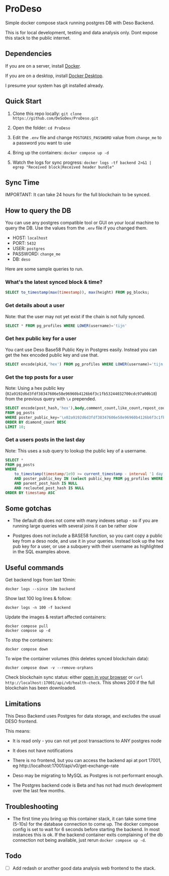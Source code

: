 # ProDeso

Simple docker compose stack running postgres DB with Deso Backend.

This is for local development, testing and data analysis only. Dont expose this stack to the public internet.

## Dependencies

If you are on a server, install [Docker](https://docs.docker.com/engine/install/).

If you are on a desktop, install [Docker Desktop](https://www.docker.com/products/docker-desktop).

I presume your system has git installed already.

## Quick Start

1. Clone this repo locally: 
`git clone https://github.com/DeSoDev/ProDeso.git`

2. Open the folder:
`cd ProDeso`

3. Edit the `.env` file and change `POSTGRES_PASSWORD` value from `change_me` to a password you want to use

4. Bring up the containers:
`docker compose up -d`

5. Watch the logs for sync progress: `docker logs -tf backend 2>&1 | egrep "Received block|Received header bundle"`

## Sync Time

IMPORTANT: It can take 24 hours for the full blockchain to be synced.

## How to query the DB

You can use any postgres compatible tool or GUI on your local machine to query the DB. Use the values from the `.env` file if you changed them.

* HOST: `localhost`
* PORT: `5432`
* USER: `postgres`
* PASSWORD: `change_me`
* DB: `deso`

Here are some sample queries to run.

### What's the latest synced block & time?

```sql
SELECT to_timestamp(max(timestamp)), max(height) FROM pg_blocks;
```

### Get details about a user

Note: that the user may not yet exist if the chain is not fully synced.

```sql
SELECT * FROM pg_profiles WHERE LOWER(username)='tijn'
```

### Get hex public key for a user

You cant use Deso Base58 Public Key in Postgres easily. Instead you can get the hex encoded public key and use that.

```sql
SELECT encode(pkid,'hex') FROM pg_profiles WHERE LOWER(username)='tijn';

```

### Get the top posts for a user

Note: Using a hex public key (`02a9192d6d3fdf38347606e58e96960b4126b6f3c1fb53244032700cdc97a00b18`) from the previous query with `\x` prepended.

```sql
SELECT encode(post_hash,'hex'),body,comment_count,like_count,repost_count,quote_repost_count,diamond_count
FROM pg_posts 
WHERE poster_public_key='\x02a9192d6d3fdf38347606e58e96960b4126b6f3c1fb53244032700cdc97a00b18'
ORDER BY diamond_count DESC 
LIMIT 10;
```

### Get a users posts in the last day

Note: This uses a sub query to lookup the public key of a username.

```sql
SELECT * 
FROM pg_posts 
WHERE 
	to_timestamp(timestamp/1e9) >= current_timestamp - interval '1 day'
    AND poster_public_key IN (select public_key FROM pg_profiles WHERE LOWER(username)='tijn')
    AND parent_post_hash IS NULL
    AND reclouted_post_hash IS NULL
ORDER BY timestamp ASC
```



## Some gotchas

* The default db does not come with many indexes setup - so if you are running large queries with several joins it can be rather slow

* Postgres does not include a BASE58 function, so you cant copy a public key from a deso node, and use it in your queries. Instead look up the hex pub key for a user, or use a subquery with their username as highlighted in the SQL examples above.

## Useful commands

Get backend logs from last 10min:

```shell
docker logs --since 10m backend
```

Show last 100 log lines & follow:

```shell
docker logs -n 100 -f backend
```

Update the images & restart affected containers:

```shell
docker compose pull
docker compose up -d
```

To stop the containers: 

```shell
docker compose down
```

To wipe the container volumes (this deletes synced blockchain data): 

```shell
docker compose down -v --remove-orphans
```

Check blockchain sync status: either [open in your browser](http://localhost:17001/api/v0/health-check) or `curl http://localhost:17001/api/v0/health-check`. This shows 200 if the full blockchain has been downloaded.

## Limitations

This Deso Backend uses Postgres for data storage, and excludes the usual DESO frontend.

This means:

* It is read only - you can not yet post transactions to ANY postgres node

* It does not have notifications

* There is no frontend, but you can access the backend api at port 17001, eg http://localhost:17001/api/v0/get-exchange-rate

* Deso may be migrating to MySQL as Postgres is not performant enough.

* The Postgres backend code is Beta and has not had much development over the last few months. 

## Troubleshooting

* The first time you bring up this container stack, it can take some time (5-10s) for the database connection to come up. The docker compose config is set to wait for 6 seconds before starting the backend. In most instances this is ok. If the backend container exits complaining of the db connection not being available, just rerun `docker compose up -d`.

## Todo

- [ ] Add redash or another good data analysis web frontend to the stack.